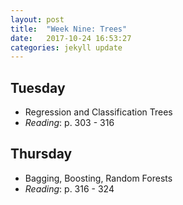 ```yaml
---
layout: post
title:  "Week Nine: Trees"
date:   2017-10-24 16:53:27
categories: jekyll update
---
```


## Tuesday
- Regression and Classification Trees
- *Reading*: p. 303 - 316

## Thursday
- Bagging, Boosting, Random Forests
- *Reading*: p. 316 - 324